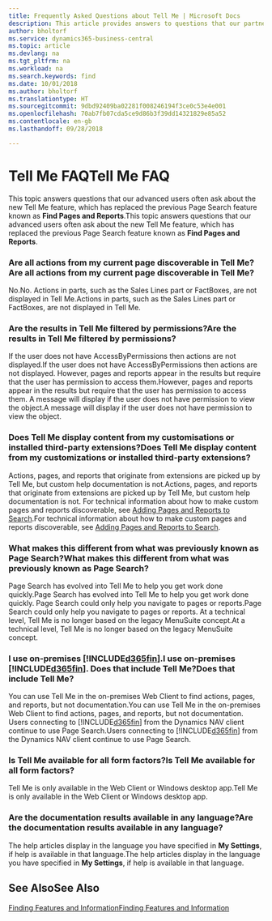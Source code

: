 ```yaml
---
title: Frequently Asked Questions about Tell Me | Microsoft Docs
description: This article provides answers to questions that our partners and customers often ask about Tell Me.
author: bholtorf
ms.service: dynamics365-business-central
ms.topic: article
ms.devlang: na
ms.tgt_pltfrm: na
ms.workload: na
ms.search.keywords: find
ms.date: 10/01/2018
ms.author: bholtorf
ms.translationtype: HT
ms.sourcegitcommit: 9dbd92409ba02281f008246194f3ce0c53e4e001
ms.openlocfilehash: 70ab7fb07cda5ce9d86b3f39dd14321829e85a52
ms.contentlocale: en-gb
ms.lasthandoff: 09/28/2018

---
```

# <a name="tell-me-faq"></a><span data-ttu-id="96ce0-103">Tell Me FAQ</span><span class="sxs-lookup"><span data-stu-id="96ce0-103">Tell Me FAQ</span></span>
<span data-ttu-id="96ce0-104">This topic answers questions that our advanced users often ask about the new Tell Me feature, which has replaced the previous Page Search feature known as **Find Pages and Reports**.</span><span class="sxs-lookup"><span data-stu-id="96ce0-104">This topic answers questions that our advanced users often ask about the new Tell Me feature, which has replaced the previous Page Search feature known as **Find Pages and Reports**.</span></span>

### <a name="are-all-actions-from-my-current-page-discoverable-in-tell-me"></a><span data-ttu-id="96ce0-105">Are all actions from my current page discoverable in Tell Me?</span><span class="sxs-lookup"><span data-stu-id="96ce0-105">Are all actions from my current page discoverable in Tell Me?</span></span>
<span data-ttu-id="96ce0-106">No.</span><span class="sxs-lookup"><span data-stu-id="96ce0-106">No.</span></span> <span data-ttu-id="96ce0-107">Actions in parts, such as the Sales Lines part or FactBoxes, are not displayed in Tell Me.</span><span class="sxs-lookup"><span data-stu-id="96ce0-107">Actions in parts, such as the Sales Lines part or FactBoxes, are not displayed in Tell Me.</span></span>

### <a name="are-the-results-in-tell-me-filtered-by-permissions"></a><span data-ttu-id="96ce0-108">Are the results in Tell Me filtered by permissions?</span><span class="sxs-lookup"><span data-stu-id="96ce0-108">Are the results in Tell Me filtered by permissions?</span></span>
<span data-ttu-id="96ce0-109">If the user does not have AccessByPermissions then actions are not displayed.</span><span class="sxs-lookup"><span data-stu-id="96ce0-109">If the user does not have AccessByPermissions then actions are not displayed.</span></span> <span data-ttu-id="96ce0-110">However, pages and reports appear in the results but require that the user has permission to access them.</span><span class="sxs-lookup"><span data-stu-id="96ce0-110">However, pages and reports appear in the results but require that the user has permission to access them.</span></span> <span data-ttu-id="96ce0-111">A message will display if the user does not have permission to view the object.</span><span class="sxs-lookup"><span data-stu-id="96ce0-111">A message will display if the user does not have permission to view the object.</span></span>

### <a name="does-tell-me-display-content-from-my-customizations-or-installed-third-party-extensions"></a><span data-ttu-id="96ce0-112">Does Tell Me display content from my customisations or installed third-party extensions?</span><span class="sxs-lookup"><span data-stu-id="96ce0-112">Does Tell Me display content from my customizations or installed third-party extensions?</span></span>
<span data-ttu-id="96ce0-113">Actions, pages, and reports that originate from extensions are picked up by Tell Me, but custom help documentation is not.</span><span class="sxs-lookup"><span data-stu-id="96ce0-113">Actions, pages, and reports that originate from extensions are picked up by Tell Me, but custom help documentation is not.</span></span> <span data-ttu-id="96ce0-114">For technical information about how to make custom pages and reports discoverable, see [Adding Pages and Reports to Search](/dynamics365/business-central/dev-itpro/developer/devenv-al-menusuite-functionality).</span><span class="sxs-lookup"><span data-stu-id="96ce0-114">For technical information about how to make custom pages and reports discoverable, see [Adding Pages and Reports to Search](/dynamics365/business-central/dev-itpro/developer/devenv-al-menusuite-functionality).</span></span>

### <a name="what-makes-this-different-from-what-was-previously-known-as-page-search"></a><span data-ttu-id="96ce0-115">What makes this different from what was previously known as Page Search?</span><span class="sxs-lookup"><span data-stu-id="96ce0-115">What makes this different from what was previously known as Page Search?</span></span>
<span data-ttu-id="96ce0-116">Page Search has evolved into Tell Me to help you get work done quickly.</span><span class="sxs-lookup"><span data-stu-id="96ce0-116">Page Search has evolved into Tell Me to help you get work done quickly.</span></span> <span data-ttu-id="96ce0-117">Page Search could only help you navigate to pages or reports.</span><span class="sxs-lookup"><span data-stu-id="96ce0-117">Page Search could only help you navigate to pages or reports.</span></span> <span data-ttu-id="96ce0-118">At a technical level, Tell Me is no longer based on the legacy MenuSuite concept.</span><span class="sxs-lookup"><span data-stu-id="96ce0-118">At a technical level, Tell Me is no longer based on the legacy MenuSuite concept.</span></span>

### <a name="i-use-on-premises-included365finincludesd365finmdmd-does-that-include-tell-me"></a><span data-ttu-id="96ce0-119">I use on-premises [!INCLUDE[d365fin](includes/d365fin_md.md)].</span><span class="sxs-lookup"><span data-stu-id="96ce0-119">I use on-premises [!INCLUDE[d365fin](includes/d365fin_md.md)].</span></span> <span data-ttu-id="96ce0-120">Does that include Tell Me?</span><span class="sxs-lookup"><span data-stu-id="96ce0-120">Does that include Tell Me?</span></span>
<span data-ttu-id="96ce0-121">You can use Tell Me in the on-premises Web Client to find actions, pages, and reports, but not documentation.</span><span class="sxs-lookup"><span data-stu-id="96ce0-121">You can use Tell Me in the on-premises Web Client to find actions, pages, and reports, but not documentation.</span></span> <span data-ttu-id="96ce0-122">Users connecting to [!INCLUDE[d365fin](includes/d365fin_md.md)] from the Dynamics NAV client continue to use Page Search.</span><span class="sxs-lookup"><span data-stu-id="96ce0-122">Users connecting to [!INCLUDE[d365fin](includes/d365fin_md.md)] from the Dynamics NAV client continue to use Page Search.</span></span>

### <a name="is-tell-me-available-for-all-form-factors"></a><span data-ttu-id="96ce0-123">Is Tell Me available for all form factors?</span><span class="sxs-lookup"><span data-stu-id="96ce0-123">Is Tell Me available for all form factors?</span></span>
<span data-ttu-id="96ce0-124">Tell Me is only available in the Web Client or Windows desktop app.</span><span class="sxs-lookup"><span data-stu-id="96ce0-124">Tell Me is only available in the Web Client or Windows desktop app.</span></span>

### <a name="are-the-documentation-results-available-in-any-language"></a><span data-ttu-id="96ce0-125">Are the documentation results available in any language?</span><span class="sxs-lookup"><span data-stu-id="96ce0-125">Are the documentation results available in any language?</span></span>
<span data-ttu-id="96ce0-126">The help articles display in the language you have specified in **My Settings**, if help is available in that language.</span><span class="sxs-lookup"><span data-stu-id="96ce0-126">The help articles display in the language you have specified in **My Settings**, if help is available in that language.</span></span>

## <a name="see-also"></a><span data-ttu-id="96ce0-127">See Also</span><span class="sxs-lookup"><span data-stu-id="96ce0-127">See Also</span></span>  
[<span data-ttu-id="96ce0-128">Finding Features and Information</span><span class="sxs-lookup"><span data-stu-id="96ce0-128">Finding Features and Information</span></span>](ui-search.md)

